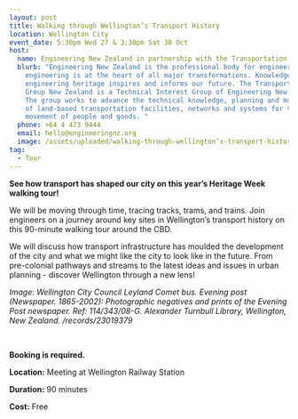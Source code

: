 ```yaml
---
layout: post
title: Walking through Wellington’s Transport History
location: Wellington City
event_date: 5:30pm Wed 27 & 3:30pm Sat 30 Oct
host:
  name: Engineering New Zealand in partnership with the Transportation Group
  blurb: "Engineering New Zealand is the professional body for engineers. We think
    engineering is at the heart of all major transformations. Knowledge of our
    engineering heritage inspires and informs our future. The Transportation
    Group New Zealand is a Technical Interest Group of Engineering New Zealand.
    The group works to advance the technical knowledge, planning and management
    of land-based transportation facilities, networks and systems for the
    movement of people and goods. "
  phone: +64 4 473 9444
  email: hello@engineeringnz.org
  image: /assets/uploaded/walking-through-wellington’s-transport-history.jpg
tag:
  - Tour
---
```

**See how transport has shaped our city on this year’s Heritage Week walking tour!** 

We will be moving through time, tracing tracks, trams, and trains. Join engineers on a journey around key sites in Wellington’s transport history on this 90-minute walking tour around the CBD. 

We will discuss how transport infrastructure has moulded the development of the city and what we might like the city to look like in the future. From pre-colonial pathways and streams to the latest ideas and issues in urban planning - discover Wellington through a new lens!

*Image: Wellington City Council Leyland Comet bus. Evening post (Newspaper. 1865-2002): Photographic negatives and prints of the Evening Post newspaper. Ref: 114/343/08-G. Alexander Turnbull Library, Wellington, New Zealand. /records/23019379*

<br>

**Booking is required.** 

**Location:** Meeting at Wellington Railway Station

**Duration:** 90 minutes

**Cost:** Free